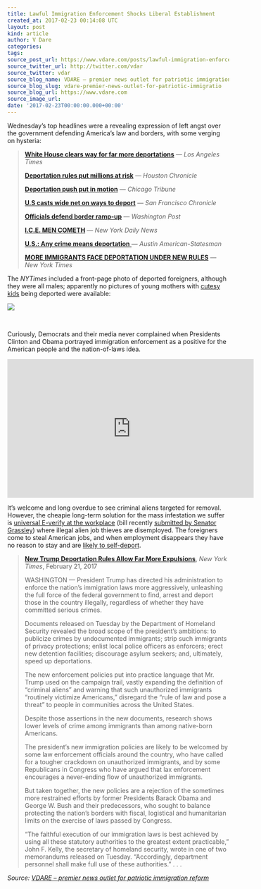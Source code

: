 ```yaml
---
title: Lawful Immigration Enforcement Shocks Liberal Establishment
created_at: 2017-02-23 00:14:08 UTC
layout: post
kind: article
author: V Dare
categories: 
tags: 
source_post_url: https://www.vdare.com/posts/lawful-immigration-enforcement-shocks-liberal-establishment
source_twitter_url: http://twitter.com/vdar
source_twitter: vdar
source_blog_name: VDARE – premier news outlet for patriotic immigration reform
source_blog_slug: vdare-premier-news-outlet-for-patriotic-immigratio
source_blog_url: https://www.vdare.com
source_image_url: 
date: '2017-02-23T00:00:00.000+00:00'
---
```

<div class="pf-content"><p>Wednesday’s top headlines were a revealing expression of left angst over the government defending America’s law and borders, with some verging on hysteria:</p>
<blockquote><p><a href="http://www.latimes.com/politics/la-na-pol-trump-immigration-enforcement-20170221-story.html"><b>White House clears way for far more deportations</b></a> — <em>Los Angeles Times</em></p>
<p><a href="http://www.houstonchronicle.com/news/houston-texas/houston/article/Trump-administration-releases-mass-deportation-10949322.php"><b>Deportation rules put millions at risk</b></a> — <em>Houston Chronicle</em></p>
<p><a href="https://www.pressreader.com/usa/chicago-tribune/20170222/281487866118274"><b>Deportation push put in motion</b></a> — <em>Chicago Tribune</em></p>
<p><a href="https://www.pressreader.com/usa/san-francisco-chronicle-late-edition/20170222/281509340954771"><b>U.S casts wide net on ways to deport</b></a> — <em>San Francisco Chronicle</em></p>
<p><a href="https://www.washingtonpost.com/politics/trump-pledges-to-start-work-on-border-wall-within-months/2017/01/25/dddae6ee-e31e-11e6-ba11-63c4b4fb5a63_story.html"><b>Officials defend border ramp-up</b></a> — <em>Washington Post</em></p>
<p><a href="https://www.pressreader.com/usa/new-york-daily-news/20170222/281479276183520"><b>I.C.E. MEN COMETH</b></a> — <em>New York Daily News</em></p>
<p><a href="https://www.pressreader.com/usa/austin-american-statesman/20170222/281479276183564"><b>U.S.: Any crime means deportation</b> </a>— <em>Austin American-Statesman</em></p>
<p><a href="https://www.nytimes.com/2017/02/21/us/politics/dhs-immigration-trump.html"><b>MORE IMMIGRANTS FACE DEPORTATION UNDER NEW RULES</b></a> — <em>New York Times</em></p></blockquote>
<p>The <em>NYTimes</em> included a front-page photo of deported foreigners, although they were all males; apparently no pictures of young mothers with <a href="http://www.limitstogrowth.org/articles/2012/08/26/illegal-alien-kiddie-sob-story-outbreak-just-in-time-for-republican-conclave/">cutesy kids</a> being deported were available:</p>
<p><img src="http://www.limitstogrowth.org/ltg-uploads/2017/02/GuatemalaDeportedIllegalsArrive-nytFPfeb22-2017.png" /></p>
<p>&nbsp;</p>
<p>Curiously, Democrats and their media never complained when Presidents Clinton and Obama portrayed immigration enforcement as a positive for the American people and the nation-of-laws idea.</p>
<p><iframe src="https://www.youtube.com/embed/oYb8z1a-ryk" width="560" height="315" frameborder="0" allowfullscreen="allowfullscreen"></iframe></p><!-- TAG START { player: "7518-804336-VDare - Outstream - Rev", owner: "ONE Video by AOL", for: "ONE Video by AOL" - BEINJS } --><div id="57966237cc52c74a5e1363c4" class="vdb_player vdb_57966237cc52c74a5e1363c456bcd17ce4b018167fea5539">    <script type="text/javascript" src="//delivery.vidible.tv/jsonp/pid=57966237cc52c74a5e1363c4/56bcd17ce4b018167fea5539_bein.js"></script></div><!-- TAG END { date: 07/25/16 } -->
<p>It’s welcome and long overdue to see criminal aliens targeted for removal. However, the cheapie long-term solution for the mass infestation we suffer is <a href="http://dailycaller.com/2017/01/24/e-verify-use-may-soon-be-required-of-all-employers/">universal E-verify at the workplace</a> (bill recently <a href="http://www.grassley.senate.gov/news/news-releases/grassley-e-verify-bill-promotes-accountability-employers">submitted by Senator Grassley</a>) where illegal alien job thieves are disemployed. The foreigners come to steal American jobs, and when employment disappears they have no reason to stay and are <a href="http://www.limitstogrowth.org/articles/2016/04/24/self-deporting-mexican-finds-success-at-home/">likely to self-deport</a>.</p>
<blockquote><p><a href="https://www.nytimes.com/2017/02/21/us/politics/dhs-immigration-trump.html"><b>New Trump Deportation Rules Allow Far More Expulsions</b></a>, <em>New York Times</em>, February 21, 2017</p>
<p>WASHINGTON — President Trump has directed his administration to enforce the nation’s immigration laws more aggressively, unleashing the full force of the federal government to find, arrest and deport those in the country illegally, regardless of whether they have committed serious crimes.</p>
<p>Documents released on Tuesday by the Department of Homeland Security revealed the broad scope of the president’s ambitions: to publicize crimes by undocumented immigrants; strip such immigrants of privacy protections; enlist local police officers as enforcers; erect new detention facilities; discourage asylum seekers; and, ultimately, speed up deportations.</p>
<p>The new enforcement policies put into practice language that Mr. Trump used on the campaign trail, vastly expanding the definition of “criminal aliens” and warning that such unauthorized immigrants “routinely victimize Americans,” disregard the “rule of law and pose a threat” to people in communities across the United States.<span id="more-14778"></span></p>
<p>Despite those assertions in the new documents, research shows lower levels of crime among immigrants than among native-born Americans.</p>
<p>The president’s new immigration policies are likely to be welcomed by some law enforcement officials around the country, who have called for a tougher crackdown on unauthorized immigrants, and by some Republicans in Congress who have argued that lax enforcement encourages a never-ending flow of unauthorized immigrants.</p>
<p>But taken together, the new policies are a rejection of the sometimes more restrained efforts by former Presidents Barack Obama and George W. Bush and their predecessors, who sought to balance protecting the nation’s borders with fiscal, logistical and humanitarian limits on the exercise of laws passed by Congress.</p>
<p>“The faithful execution of our immigration laws is best achieved by using all these statutory authorities to the greatest extent practicable,” John F. Kelly, the secretary of homeland security, wrote in one of two memorandums released on Tuesday. “Accordingly, department personnel shall make full use of these authorities.” . . .</p></blockquote>
</div><div class="">
    <i>Source: <a href="https://www.vdare.com">VDARE – premier news outlet for patriotic immigration reform</a></i>
</div>
